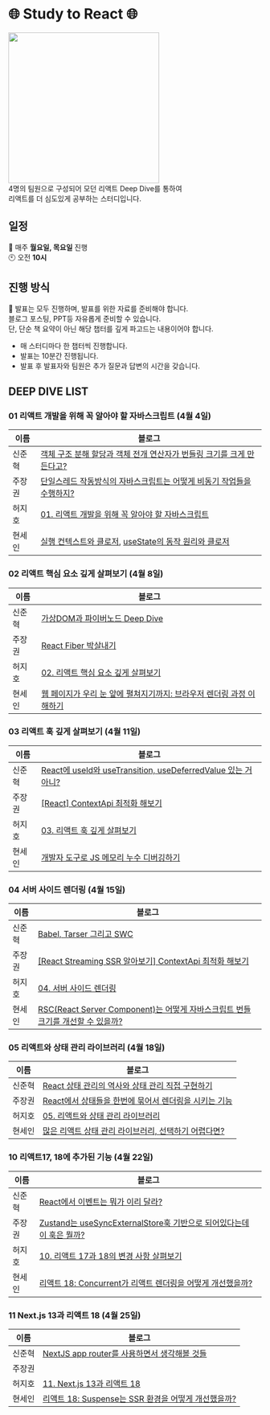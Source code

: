 # 🌐 Study to React 🌐
<img src="https://github.com/99sStudy/React-Deep-Dive/assets/104545906/ff2029a4-5831-4138-bc88-0cc34c1f64d9" widtt="100" height="300" />
</br>
4명의 팀원으로 구성되어 모던 리액트 Deep Dive를 통하여 </br>
리액트를 더 심도있게 공부하는 스터디입니다. </br>


## 일정
📅 매주 **월요일, 목요일** 진행 </br>
🕙 오전 **10시**</br>

## 진행 방식
📢 발표는 모두 진행하며, 발표를 위한 자료를 준비해야 합니다. </br>
블로그 포스팅, PPT등 자유롭게 준비할 수 있습니다.</br>
단, 단순 책 요약이 아닌 해당 챕터를 깊게 파고드는 내용이어야 합니다.
</br>
- 매 스터디마다 한 챕터씩 진행합니다. 
- 발표는 10분간 진행됩니다.
- 발표 후 발표자와 팀원은 추가 질문과 답변의 시간을 갖습니다.

## DEEP DIVE LIST 

### 01 리액트 개발을 위해 꼭 알아야 할 자바스크립트 (4월 4일)
| 이름 | 블로그 |
| --- | --- |
| 신준혁 |[객체 구조 분해 할당과 객체 전개 연산자가 번들링 크기를 크게 만든다고?](https://ydoag2003.tistory.com/464) |
| 주장권 |[단일스레드 작동방식의 자바스크립트는 어떻게 비동기 작업들을 수행하지?](https://velog.io/@tlsakch510/%EC%9D%B4%EB%B2%A4%ED%8A%B8-%EB%A3%A8%ED%94%84)  |
| 허지호 |[01. 리액트 개발을 위해 꼭 알아야 할 자바스크립트](https://nyove.tistory.com/80) |
| 현세인 |[실행 컨텍스트와 클로저](https://hyunlog.notion.site/JavaScript-Execution-Context-ef6a11ae1ff14fa8b1a7538bebc71650?pvs=4), [useState의 동작 원리와 클로저](https://hyunlog.notion.site/JavaScript-useState-f2ec638d23f44c70a7a47088b1ca2ced?pvs=4) |

### 02 리액트 핵심 요소 깊게 살펴보기 (4월 8일) 
| 이름 | 블로그 |
| --- | --- |
| 신준혁 |[가상DOM과 파이버노드 Deep Dive](https://ydoag2003.tistory.com/465)|
| 주장권 |[React Fiber 박살내기](https://velog.io/@tlsakch510/React-%EB%A0%8C%EB%8D%94%EB%A7%81) |
| 허지호 |[02. 리액트 핵심 요소 깊게 살펴보기](https://nyove.tistory.com/83) |
| 현세인 |[웹 페이지가 우리 눈 앞에 펼쳐지기까지: 브라우저 렌더링 과정 이해하기](https://www.notion.so/hyunlog/418095a3d623427c95769cb14e3ea609?pvs=4) |

### 03 리액트 훅 깊게 살펴보기 (4월 11일) 
| 이름 | 블로그 |
| --- | --- |
| 신준혁 |[React에 useId와 useTransition, useDeferredValue 있는 거 아니?](https://ydoag2003.tistory.com/466)|
| 주장권 |[[React] ContextApi 최적화 해보기](https://velog.io/@tlsakch510/React-ContextApi-%ED%9A%A8%EC%9C%A8%EC%A0%81%EC%9C%BC%EB%A1%9C-%EC%82%AC%EC%9A%A9%ED%95%B4%EB%B3%B4%EA%B8%B0)|
| 허지호 |[03. 리액트 훅 깊게 살펴보기](https://nyove.tistory.com/84)|
| 현세인 |[개발자 도구로 JS 메모리 누수 디버깅하기](https://hyunlog.notion.site/JS-6f4abe7761eb4747a275a0c7b16c2531) |

### 04 서버 사이드 렌더링 (4월 15일) 
| 이름 | 블로그 |
| --- | --- |
| 신준혁 |[Babel, Tarser 그리고 SWC](https://ydoag2003.tistory.com/468#comment20521501)|
| 주장권 |[[React Streaming SSR 알아보기] ContextApi 최적화 해보기](https://velog.io/@tlsakch510/React-Streaming-SSR-%EC%95%8C%EC%95%84%EB%B3%B4%EA%B8%B0)|
| 허지호 |[04. 서버 사이드 렌더링](https://nyove.tistory.com/85)|
| 현세인 |[RSC(React Server Component)는 어떻게 자바스크립트 번들 크기를 개선할 수 있을까?](https://hyunlog.notion.site/RSC-React-Server-Component-feat-Next-js-SSR-00d46d6d592a494b9e9c544b2786f3b3) |

### 05 리액트와 상태 관리 라이브러리 (4월 18일) 
| 이름 | 블로그 |
| --- | --- |
| 신준혁 |[React 상태 관리의 역사와 상태 관리 직접 구현하기](https://ydoag2003.tistory.com/469)|
| 주장권 |[React에서 상태들을 한번에 묶어서 렌더링을 시키는 기능](https://velog.io/@tlsakch510/%EB%A6%AC%EC%95%A1%ED%8A%B8%EC%97%90%EC%84%9C-%EC%9E%90%EB%8F%99-%EB%B0%B0%EC%B9%98%EB%8A%94)|
| 허지호 |[05. 리액트와 상태 관리 라이브러리](https://nyove.tistory.com/87)|
| 현세인 |[많은 리액트 상태 관리 라이브러리, 선택하기 어렵다면?](https://hyunlog.notion.site/aae3014e36484dcba59985e455cfaadf?pvs=4)|

### 10 리액트17, 18에 추가된 기능 (4월 22일) 
| 이름 | 블로그 |
| --- | --- |
| 신준혁 |[React에서 이벤트는 뭐가 이리 달라?](https://ydoag2003.tistory.com/470)|
| 주장권 |[Zustand는 useSyncExternalStore훅 기반으로 되어있다는데 이 훅은 뭘까?](https://velog.io/@tlsakch510/%EB%A6%AC%EC%95%A1%ED%8A%B8%EC%97%90%EC%84%9C-%EC%9E%90%EB%8F%99-%EB%B0%B0%EC%B9%98%EB%8A%94)|
| 허지호 |[10. 리액트 17과 18의 변경 사항 살펴보기](https://nyove.tistory.com/91)|
| 현세인 |[리액트 18: Concurrent가 리액트 렌더링을 어떻게 개선했을까?](https://hyunlog.notion.site/18-Concurrent-fd41ae03edd24ca995d91fcbead993bb)|

### 11 Next.js 13과 리액트 18 (4월 25일) 
| 이름 | 블로그 |
| --- | --- |
| 신준혁 |[NextJS app router를 사용하면서 생각해볼 것들](https://ydoag2003.tistory.com/471)|
| 주장권 ||
| 허지호 |[11. Next.js 13과 리액트 18](https://nyove.tistory.com/92)|
| 현세인 |[리액트 18: Suspense는 SSR 환경을 어떻게 개선했을까?](https://hyunlog.notion.site/18-Suspense-SSR-88ef8ecfb0e44d768ec5cfaca3fede57)|


